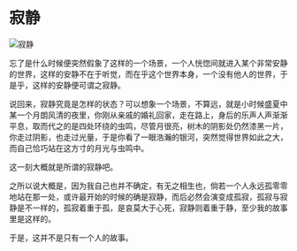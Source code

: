 # 寂静

![寂静](/image/silent-cover.jpg)

忘了是什么时候便突然假象了这样的一个场景，一个人恍惚间就进入某个非常安静的世界，这样的安静不在于听觉，而在乎这个世界本身，一个没有他人的世界，于是乎，这样的安静便可谓之寂静。

说回来，寂静究竟是怎样的状态？可以想象一个场景，不算远，就是小时候盛夏中某一个月朗风清的夜里，你刚从亲戚的婚礼回家，走在路上，身后的乐声人声渐渐平息，取而代之的是四处环绕的虫鸣，尽管月很亮，树木的阴影处仍然漆黑一片，你走过阴影，也走过光量，于是你看了一眼浩瀚的银河，突然觉得世界如此之大，而自己恰巧站在这方寸的月光与虫鸣中。

这一刻大概就是所谓的寂静吧。

之所以说大概是，因为我自己也并不确定，有无之相生也，倘若一个人永远孤零零地站在那一处，或许最开始的时候的确是寂静，而后必然会演变成孤寂，孤寂与寂静是不一样的，孤寂着重于孤，是哀莫大于心死，寂静则着重于静，至少我的故事里是这样的。

于是，这并不是只有一个人的故事。
